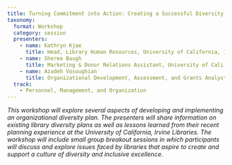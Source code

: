 ```yaml
---
title: Turning Commitment into Action: Creating a Successful Diversity Plan for Your Library
taxonomy:
  format: Workshop
  category: session
  presenters:
    - name: Kathryn Kjae
      title: Head, Library Human Resources, University of California, Irvine Libraries
    - name: Sheree Baugh
      title: Marketing & Donor Relations Assistant, University of California, Irvine Libraries
    - name: Azadeh Vosoughian
      title: Organizational Development, Assessment, and Grants Analyst, University of California, Irvine Libraries
  track:
    - Personnel, Management, and Organization
---
```

_This workshop will explore several aspects of developing and implementing an organizational diversity plan. The presenters will share information on existing library diversity plans as well as lessons learned from their recent planning experience at the University of California, Irvine Libraries. The workshop will include small group breakout sessions in which participants will discuss and explore issues faced by libraries that aspire to create and support a culture of diversity and inclusive excellence._
